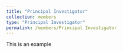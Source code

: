 ```yaml
---
title: "Principal Investigator"
collection: members
type: "Principal Investigator"
permalink: /members/Principal Investigator
---
```


This is an example
